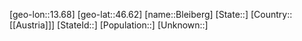 ﻿---
location: [46.62,13.68]
type: City
tags:
- geo/City


SpocWebEntityId: 29231
isDeleted: false
confidential: public

---
[geo-lon::13.68]
[geo-lat::46.62]
[name::Bleiberg]
[State::]
[Country::[[Austria]]]
[StateId::]
[Population::]
[Unknown::]

